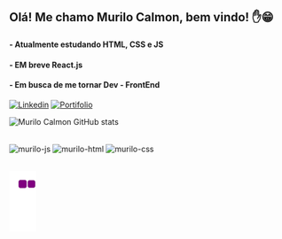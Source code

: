 ## Olá! Me chamo Murilo Calmon, bem vindo! ✋😁

#### - Atualmente estudando HTML, CSS e JS

#### - EM breve React.js

#### - Em busca de me tornar Dev - FrontEnd

[![Linkedin](https://img.shields.io/badge/LinkedIn-0077B5?style=for-the-badge&logo=linkedin&logoColor=white)](https://www.linkedin.com/in/murilo-calmon-3a7876234/)
[![Portifolio](https://img.shields.io/badge/website-000000?label=portifolio&style=for-the-badge&logo=About.me&logoColor=white)](https://murilocalmon.github.io/Portifolio/)

![Murilo Calmon GitHub stats](https://github-readme-stats.vercel.app/api?username=MuriloCalmon&show_icons=true&theme=highcontrast)

<div style="display: inline_block"><br>
  <img align="center" alt="murilo-js" src="https://img.shields.io/badge/JavaScript-323330?style=for-the-badge&logo=javascript&logoColor=F7DF1E">
  <img align="center" alt="murilo-html" src="https://img.shields.io/badge/HTML5-E34F26?style=for-the-badge&logo=html5&logoColor=white">
  <img align="center" alt="murilo-css" src="https://img.shields.io/badge/CSS3-1572B6?style=for-the-badge&logo=css3&logoColor=white">
</div>
  <br>
<div> 

![snake gif](https://github.com/MuriloCalmon/MuriloCalmon/blob/output/github-contribution-grid-snake.gif)

